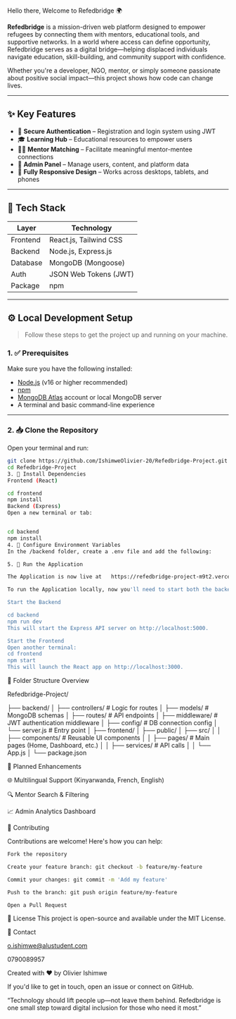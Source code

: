 

Hello there,  Welcome to Refedbridge 🌍 

**Refedbridge** is a mission-driven web platform designed to empower refugees by connecting them with mentors, educational tools, and supportive networks. In a world where access can define opportunity, Refedbridge serves as a digital bridge—helping displaced individuals navigate education, skill-building, and community support with confidence.

Whether you're a developer, NGO, mentor, or simply someone passionate about positive social impact—this project shows how code can change lives.

---

## ✨ Key Features

- 🔐 **Secure Authentication** – Registration and login system using JWT
- 🎓 **Learning Hub** – Educational resources to empower users
- 🧑‍🏫 **Mentor Matching** – Facilitate meaningful mentor-mentee connections
- 🧩 **Admin Panel** – Manage users, content, and platform data
- 📱 **Fully Responsive Design** – Works across desktops, tablets, and phones

---

## 🧱 Tech Stack

| Layer     | Technology                 |
|-----------|----------------------------|
| Frontend  | React.js, Tailwind CSS     |
| Backend   | Node.js, Express.js        |
| Database  | MongoDB (Mongoose)         |
| Auth      | JSON Web Tokens (JWT)      |
| Package   | npm                        |

---

## ⚙️ Local Development Setup

> Follow these steps to get the project up and running on your machine.

### 1. ✅ Prerequisites

Make sure you have the following installed:

- [Node.js](https://nodejs.org/en/) (v16 or higher recommended)
- [npm](https://www.npmjs.com/)
- [MongoDB Atlas](https://www.mongodb.com/cloud/atlas) account or local MongoDB server
- A terminal and basic command-line experience

---

### 2. 📥 Clone the Repository

Open your terminal and run:

```bash
git clone https://github.com/IshimweOlivier-20/Refedbridge-Project.git
cd Refedbridge-Project
3. 📁 Install Dependencies
Frontend (React)

cd frontend
npm install
Backend (Express)
Open a new terminal or tab:


cd backend
npm install
4. 🔐 Configure Environment Variables
In the /backend folder, create a .env file and add the following:

5. 🚀 Run the Application

The Application is now live at   https://refedbridge-project-m9t2.vercel.app/

To run the Application locally, now you'll need to start both the backend and frontend servers.

Start the Backend

cd backend
npm run dev
This will start the Express API server on http://localhost:5000.

Start the Frontend
Open another terminal:
cd frontend
npm start
This will launch the React app on http://localhost:3000.
````
📂 Folder Structure Overview

Refedbridge-Project/

├── backend/
│   ├── controllers/       # Logic for routes
│   ├── models/            # MongoDB schemas
│   ├── routes/            # API endpoints
│   ├── middleware/        # JWT authentication middleware
│   ├── config/            # DB connection config
│   └── server.js          # Entry point
│
├── frontend/
│   ├── public/
│   ├── src/
│   │   ├── components/     # Reusable UI components
│   │   ├── pages/          # Main pages (Home, Dashboard, etc.)
│   │   ├── services/       # API calls
│   │   └── App.js
│   └── package.json

🚧 Planned Enhancements

🌐 Multilingual Support (Kinyarwanda, French, English)

🔍 Mentor Search & Filtering

📈 Admin Analytics Dashboard


🤝 Contributing

Contributions are welcome! Here's how you can help:
```bash
Fork the repository

Create your feature branch: git checkout -b feature/my-feature

Commit your changes: git commit -m 'Add my feature'

Push to the branch: git push origin feature/my-feature

Open a Pull Request
````
🧾 License
This project is open-source and available under the MIT License.

💬 Contact

o.ishimwe@alustudent.com

0790089957 

Created with ❤ by Olivier Ishimwe

If you'd like to get in touch, open an issue or connect on GitHub.

“Technology should lift people up—not leave them behind. Refedbridge is one small step toward digital inclusion for those who need it most.”
